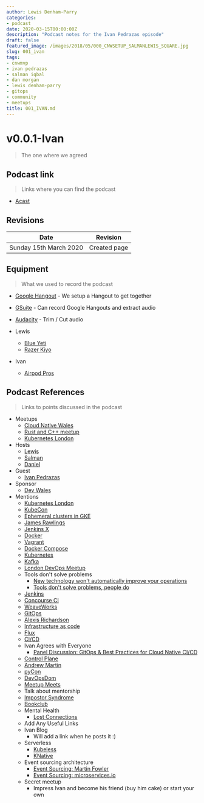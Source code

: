 ```yaml
---
author: Lewis Denham-Parry
categories:
- podcast
date: 2020-03-15T00:00:00Z
description: "Podcast notes for the Ivan Pedrazas episode"
draft: false
featured_image: /images/2018/05/000_CNWSETUP_SALMANLEWIS_SQUARE.jpg
slug: 001_ivan
tags:
- cnwmvp
- ivan pedrazas
- salman iqbal
- dan morgan
- lewis denham-parry
- gitops
- community
- meetups
title: 001_IVAN.md
---
```


# v0.0.1-Ivan

> The one where we agreed

## Podcast link

> Links where you can find the podcast

- [Acast](https://acast.com)

## Revisions

| Date                   | Revision      |
| ---------------------- |:-------------:|
| Sunday 15th March 2020 | Created page  |

## Equipment

> What we used to record the podcast

- [Google Hangout](https://hangouts.google.com/) - We setup a Hangout to get together
- [GSuite](https://gsuite.google.co.uk) - Can record Google Hangouts and extract audio
- [Audacity](https://www.audacityteam.org/) - Trim / Cut audio

- Lewis
  - [Blue Yeti](https://www.bluedesigns.com/products/yeti/)
  - [Razer Kiyo](https://www.razer.com/gb-en/gaming-broadcaster/razer-kiyo)
- Ivan
  - [Airpod Pros](https://www.apple.com/uk/airpods-pro/)

## Podcast References

> Links to points discussed in the podcast

- Meetups
  - [Cloud Native Wales](http://cloudnativewales.io)
  - [Rust and C++ meetup](https://www.meetup.com/rust-and-c-plus-plus-in-cardiff/)
  - [Kubernetes London](https://www.meetup.com/kubernetes-london/)
- Hosts
  - [Lewis](https://twitter.com/denhamparry)
  - [Salman](https://twitter.com/SoulmanIqbal)
  - [Daniel](https://twitter.com/plodtv)
- Guest
  - [Ivan Pedrazas](https://twitter.com/ipedrazas)
- Sponsor
  - [Dev Wales](https://devwales.com)
- Mentions
  - [Kubernetes London](https://www.meetup.com/Kubernetes-London/)
  - [KubeCon](https://events.linuxfoundation.org/kubecon-cloudnativecon-europe/)
  - [Ephemeral clusters in GKE](https://cloud.google.com/kubernetes-engine/docs/how-to/preemptible-vms)
  - [James Rawlings](https://twitter.com/jdrawlings)
  - [Jenkins X](https://jenkins.io/projects/jenkins-x/)
  - [Docker](https://www.docker.com/)
  - [Vagrant](https://www.vagrantup.com/)
  - [Docker Compose](https://docs.docker.com/compose/)
  - [Kubernetes](https://kubernetes.io/)
  - [Kafka](https://kafka.apache.org/)
  - [London DevOps Meetup](https://www.meetup.com/London-DevOps/)
  - Tools don't solve problems
    - [New technology won't automatically improve your operations](https://hbr.org/2015/06/new-technology-wont-automatically-improve-your-operations)
    - [Tools don't solve problems, people do](http://timkastelle.org/blog/2011/02/tools-dont-solve-problems-people-do/)
  - [Jenkins](https://jenkins.io/)
  - [Concourse CI](https://docs.pivotal.io/p-concourse/v5/)
  - [WeaveWorks](https://www.weave.works)
  - [GitOps](https://www.weave.works/technologies/gitops/)
  - [Alexis Richardson](https://twitter.com/monadic)
  - [Infrastructure as code](https://www.hashicorp.com/resources/what-is-infrastructure-as-code)
  - [Flux](https://www.weave.works/oss/flux/)
  - [CI/CD](https://www.redhat.com/en/topics/devops/what-is-ci-cd)
  - Ivan Agrees with Everyone
    - [Panel Discussion: GitOps & Best Practices for Cloud Native CI/CD](https://www.youtube.com/watch?v=uvbaxC1Dexc)
  - [Control Plane](https://control-plane.io/)
  - [Andrew Martin](https://twitter.com/sublimino?lang=en)
  - [pyCon](https://pycon.org/)
  - [DevOpsDom](https://twitter.com/devopsdom)
  - [Meetup Meets](https://meetup-mates.com/)
  - Talk about mentorship
  - [Impostor Syndrome](https://en.wikipedia.org/wiki/Impostor_syndrome)
  - [Bookclub](https://cloudnativewales.io/bookclub/)
  - Mental Health
    - [Lost Connections](https://thelostconnections.com/)
  - Add Any Useful Links
  - Ivan Blog
    - Will add a link when he posts it :)
  - Serverless
    - [Kubeless](https://kubeless.io/)
    - [KNative](https://cloud.google.com/knative)
  - Event sourcing architecture
    - [Event Sourcing: Martin Fowler](https://martinfowler.com/eaaDev/EventSourcing.html)
    - [Event Sourcing: microservices.io](https://microservices.io/patterns/data/event-sourcing.html)
  - Secret meetup
    - Impress Ivan and become his friend (buy him cake) or start your own
